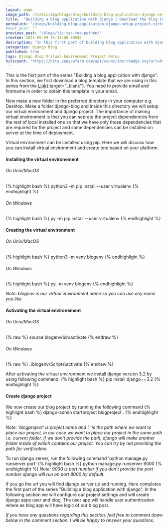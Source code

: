 ```yaml
---
layout: page
image_path: /static/img/blogs/blog/building-blog-application-django-setup-project-virtual-environment.png
title:  "Building a blog application with django | Download the blog template also setup virtual environment and django project"
permalink: "/blogs/building-blog-application-django-setup-project-virtual-environment/"
#next_post: ""
previous_post: "/blogs/tic-tac-toe-python/"
created: 2021-09-09 15:33:00 +0545
description: "In this first part of building blog application with django, we are going download the free blog template and setup the virtual environment to install django and to create django blog project."
categories: Django Blog
published: true
tags: Django Blog Vritual-Environment Project-Setup
hitscount: "https://hits.seeyoufarm.com/api/count/incr/badge.svg?url=https%3A%2F%2Fshishirsubedi.com%2Fblogs%2Fbuilding-blog-application-django-setup-project-virtual-environment%2F&count_bg=%232E3439&title_bg=%23FF0000&icon=&icon_color=%23E7E7E7&title=Visited&edge_flat=false"
---
```


This is the fisrt part of the series "Building a blog application with django". In this section, we first download a blog template that we are using in this series from the [Link](https://bootstrapious.com/p/bootstrap-blog){:target="_blank"}. You need to provide email and firstname in order to obtain this template in your email.

Now make a new folder in the preferred directory in your computer e.g. Desktop. Make a folder django-blog and inside this directory we will setup our virtual environment and django project. The importance of making virtual environment is that you can seprate the project dependencies from the rest of local installed one so that we have only those dependencies that are required for the project and same dependencies can be installed on server at the time of deployment.

Virtual environment can be installed using pip. Here we will discuss how you can install virtual environment and create one based on your platform.

#### Installing the virtual environement

###### On Unix/MacOS
{% highlight bash %}
python3 -m pip install --user virtualenv
{% endhighlight %}

###### On Windows
{% highlight bash %}
py -m pip install --user virtualenv
{% endhighlight %}

#### Creating the virtual environment

###### On Unix/MacOS
{% highlight bash %}
python3 -m venv blogenv
{% endhighlight %}

###### On Windows
{% highlight bash %}
py -m venv blogenv
{% endhighlight %}

*Note: blogenv is our virtual environment name so you can use any name you like.*

#### Activating the virtual environement

###### On Unix/MacOS
{% raw %}
    source blogenv/bin/activate
{% endraw %}

###### On Windows
{% raw %}
    .\blogenv\Scripts\activate
{% endraw %}

After activating the virtual environment we install django version 3.2 by using following command.
{% highlight bash %}
pip install django==3.2
{% endhighlight %}

#### Create django project
We now create our blog project by running the following command 
{% highlight bash %}
django-admin startproject blogproject .
{% endhighlight %}

*Note: 'blogproject' is project name and '.' is the path where we want to place our project, in our case we want to place our project in the same path i.e. current folder. If we don't provide the path, django will make another folder inside of which contains our project. You can try by not providing the path for verification.*

To run django server, run the following command 'python manage.py runserver port'
{% highlight bash %}
python manage.py runserver 9000
{% endhighlight %}
*Note: 9000 is port number if you don't provide the port number django will run on port 8000 by default.*

If you go the url you will find django server up and running. Here completes the first part of the series "Building a blog application with django". In the following section we will configure our project settings and will create django apps user and blog. The user app will handle user authentication where as blog app will have logic of our blog post. 

*If you have any questions regarding this section, feel free to comment down below in the comment section. I will be happy to answer your questions.*